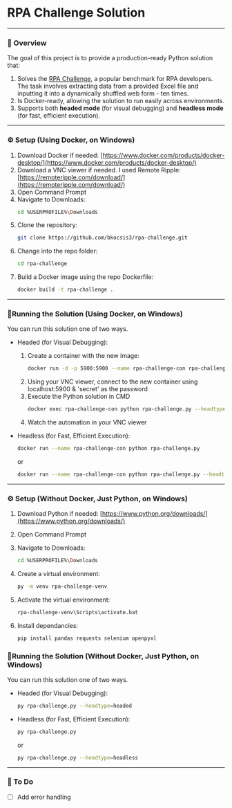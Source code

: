 # RPA Challenge Solution

---

### 📖 Overview
The goal of this project is to provide a production-ready Python solution that:

1. Solves the [RPA Challenge](https://rpachallenge.com), a popular benchmark for RPA developers. The task involves extracting data from a provided Excel file and inputting it into a dynamically shuffled web form - ten times.
2. Is Docker-ready, allowing the solution to run easily across environments.
3. Supports both **headed mode** (for visual debugging) and **headless mode** (for fast, efficient execution).

---

### ⚙️ Setup (Using Docker, on Windows)
1. Download Docker if needed: [https://www.docker.com/products/docker-desktop/](https://www.docker.com/products/docker-desktop/)
2. Download a VNC viewer if needed. I used Remote Ripple: [https://remoteripple.com/download/](https://remoteripple.com/download/)
4. Open Command Prompt
5. Navigate to Downloads:  
   ```bash
   cd %USERPROFILE%\Downloads
   ```
6. Clone the repository:
   ```bash
   git clone https://github.com/bkocsis3/rpa-challenge.git
   ```
7. Change into the repo folder:
   ```bash
   cd rpa-challenge
   ```
8. Build a Docker image using the repo Dockerfile:
   ```bash
   docker build -t rpa-challenge .
   ```

---

### 🏃Running the Solution (Using Docker, on Windows)
You can run this solution one of two ways. 
- Headed (for Visual Debugging):  
    1. Create a container with the new image:  
        ```bash
        docker run -d -p 5900:5900 --name rpa-challenge-con rpa-challenge
        ```
    2. Using your VNC viewer, connect to the new container using localhost:5900 & 'secret' as the password
    3. Execute the Python solution in CMD
        ```bash
        docker exec rpa-challenge-con python rpa-challenge.py --headtype=headed
        ```  
    4. Watch the automation in your VNC viewer

- Headless (for Fast, Efficient Execution):
   ```bash
   docker run --name rpa-challenge-con python rpa-challenge.py
   ```
   or
   ```bash
   docker run --name rpa-challenge-con python rpa-challenge.py --headtype=headless
   ```

---

### ⚙️ Setup (Without Docker, Just Python, on Windows)
1. Download Python if needed: [https://www.python.org/downloads/](https://www.python.org/downloads/)
2. Open Command Prompt
3. Navigate to Downloads:  
   ```bash
   cd %USERPROFILE%\Downloads
   ```

6. Create a virtual environment:
   ```bash
   py -m venv rpa-challenge-venv
   ```
7. Activate the virtual environment:
   ```bash
   rpa-challenge-venv\Scripts\activate.bat
   ```
8. Install dependancies:
   ```bash
   pip install pandas requests selenium openpyxl
   ```

### 🏃Running the Solution (Without Docker, Just Python, on Windows)
You can run this solution one of two ways. 
- Headed (for Visual Debugging):
   ```bash
   py rpa-challenge.py --headtype=headed
   ```
- Headless (for Fast, Efficient Execution):
    ```bash
    py rpa-challenge.py
    ```
   or
    ```bash
    py rpa-challenge.py --headtype=headless
    ```

---

### 🧠 To Do
- [ ] Add error handling
